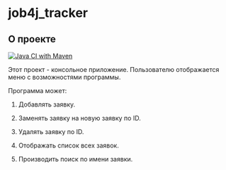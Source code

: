 # job4j_tracker

## О проекте

[![Java CI with Maven](https://github.com/Olegsander48/job4j_tracker/actions/workflows/maven.yml/badge.svg)](https://github.com/Olegsander48/job4j_grabber/actions/workflows/maven.yml)

Этот проект - консольное приложение. Пользователю отображается меню с возможностями программы.

Программа может:

1. Добавлять заявку.

1. Заменять заявку на новую заявку по ID.

1. Удалять заявку по ID.

1. Отображать список всех заявок.

1. Производить поиск по имени заявки.